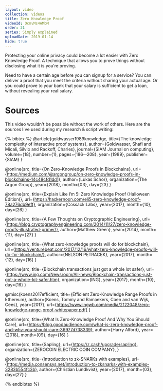 ```yaml
---
layout: video
collection: videos
title: Zero Knowledge Proof
videoId: OcmvMs4AMbM
order: 21
series: Simply explained
uploadDate: 2019-01-14
hide: true
---
```


Protecting your online privacy could become a lot easier with Zero Knowledge Proof. A technique that allows you to prove things without disclosing what it is you're proving.

Need to have a certain age before you can signup for a service? You can deliver a proof that you meet the criteria without sharing your actual age. Or you could prove to your bank that your salary is sufficient to get a loan, without revealing your real salary.

# Sources
This video wouldn't be possible without the work of others. Here are the sources I've used during my research & script writing:

{% bibtex %}
@article{goldwasser1989knowledge,
  title={The knowledge complexity of interactive proof systems},
  author={Goldwasser, Shafi and Micali, Silvio and Rackoff, Charles},
  journal={SIAM Journal on computing},
  volume={18},
  number={1},
  pages={186--208},
  year={1989},
  publisher={SIAM}
}

@online{src,
    title={On Zero-Knowledge Proofs in Blockchains},
    url={https://medium.com/@argongroup/on-zero-knowledge-proofs-in-blockchains-14c48cfd1dd1},
    author={Lukas Schor},
    organization={The Argon Group},
    year={2018},
    month={03},
    day={23}
}

@online{src,
    title={Explain Like I’m 5: Zero Knowledge Proof (Halloween Edition)},
    url={https://hackernoon.com/eli5-zero-knowledge-proof-78a276db9eff},
    organization={Cossack Labs},
    year={2017},
    month={10},
    day={26}
}

@online{src,
    title={A Few Thoughts on Cryptographic Engineering},
    url={https://blog.cryptographyengineering.com/2014/11/27/zero-knowledge-proofs-illustrated-primer/},
    author={Matthew Green},
    year={2014},
    month={11},
    day={27}
}

@online{src,
    title={What zero-knowledge proofs will do for blockchain},
    url={https://venturebeat.com/2017/12/16/what-zero-knowledge-proofs-will-do-for-blockchain/},
    author={NELSON PETRACEK},
    year={2017},
    month={12},
    day={16}
}

@online{src,
    title={Blockchain transactions just got a whole lot safer},
    url={https://www.ing.com/Newsroom/All-news/Blockchain-transactions-just-got-a-whole-lot-safer.htm},
    organization={ING},
    year={2017},
    month={10},
    day={16}
}

@misc{koens2017efficient,
  title={Efficient Zero-Knowledge Range Proofs in Ethereum},
  author={Koens, Tommy and Ramaekers, Coen and van Wijk, Cees},
  year={2017},
  url={https://www.ingwb.com/media/2122048/zero-knowledge-range-proof-whitepaper.pdf}
}

@online{src,
    title={What Is Zero-Knowledge Proof And Why You Should Care},
    url={https://blog.goodaudience.com/what-is-zero-knowledge-proof-and-why-you-should-care-36977d738339},
    author={Harry Alford},
    year={2018},
    month={09},
    day={16}
}

@online{src,
    title={Sapling},
    url={https://z.cash/upgrade/sapling},
    organization={ZEROCOIN ELECTRIC COIN COMPANY},
}

@online{src,
    title={Introduction to zk-SNARKs with examples},
    url={https://media.consensys.net/introduction-to-zksnarks-with-examples-3283b554fc3b},
    author={Christian Lundkvist},
    year={2017},
    month={03},
    day={27}
}

{% endbibtex %}